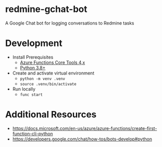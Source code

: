 # redmine-gchat-bot
A Google Chat bot for logging conversations to Redmine tasks

# Development
* Install Prerequisites
    * [Azure Functions Core Tools 4,x](https://docs.microsoft.com/en-us/azure/azure-functions/functions-run-local#v2)
    * [Python 3.8+](https://www.python.org/downloads/)
* Create and activate virtual environment
    * `python -m venv .venv`
    * `source .venv/bin/activate`
* Run locally 
    * `func start`

# Additional Resources
* https://docs.microsoft.com/en-us/azure/azure-functions/create-first-function-cli-python
* https://developers.google.com/chat/how-tos/bots-develop#python
